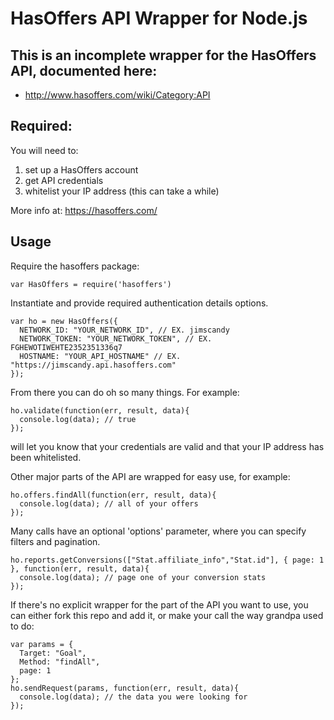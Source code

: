 # HasOffers API Wrapper for Node.js

## This is an incomplete wrapper for the HasOffers API, documented here:

- http://www.hasoffers.com/wiki/Category:API

## Required:

You will need to:
1. set up a HasOffers account
2. get API credentials
3. whitelist your IP address (this can take a while)

More info at: https://hasoffers.com/

## Usage

Require the hasoffers package: 

    var HasOffers = require('hasoffers')

Instantiate and provide required authentication details options. 

    var ho = new HasOffers({
      NETWORK_ID: "YOUR_NETWORK_ID", // EX. jimscandy
      NETWORK_TOKEN: "YOUR_NETWORK_TOKEN", // EX. FGHEWOTIWEHTE2352351336q7
      HOSTNAME: "YOUR_API_HOSTNAME" // EX. "https://jimscandy.api.hasoffers.com"
    });

From there you can do oh so many things. For example:

    ho.validate(function(err, result, data){
      console.log(data); // true
    });

will let you know that your credentials are valid and that your IP address has been whitelisted.

Other major parts of the API are wrapped for easy use, for example:

    ho.offers.findAll(function(err, result, data){
      console.log(data); // all of your offers
    });

Many calls have an optional 'options' parameter, where you can specify filters and pagination.

    ho.reports.getConversions(["Stat.affiliate_info","Stat.id"], { page: 1 }, function(err, result, data){
      console.log(data); // page one of your conversion stats
    });

If there's no explicit wrapper for the part of the API you want to use, you can either fork this repo and add it, or make your call the way grandpa used to do:

    var params = {
      Target: "Goal",
      Method: "findAll",
      page: 1
    };
    ho.sendRequest(params, function(err, result, data){
      console.log(data); // the data you were looking for
    });
